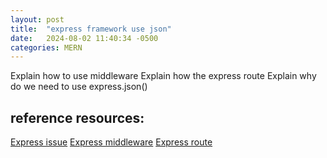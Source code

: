 ```yaml
---
layout: post
title:  "express framework use json"
date:   2024-08-02 11:40:34 -0500
categories: MERN
---
```


Explain how to use middleware
Explain how the express route
Explain why do we need to use express.json()



## reference resources:
[Express issue](https://stackoverflow.com/a/25319790)
[Express middleware](https://expressjs.com/en/guide/using-middleware.html)
[Express route](https://expressjs.com/en/guide/routing.html)
